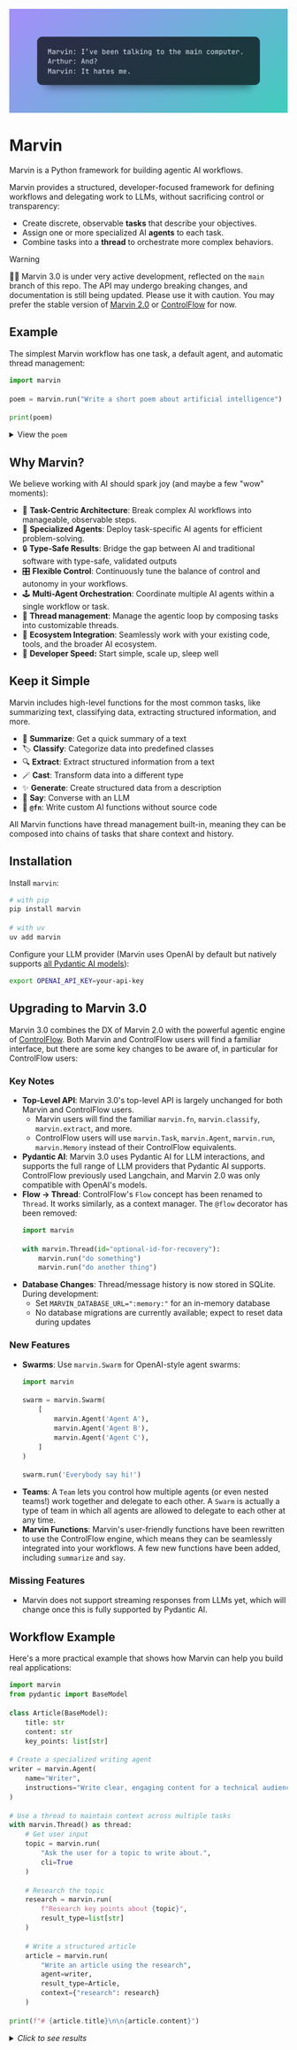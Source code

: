 ![Marvin Banner](docs/assets/img/quotes/it_hates_me.png)

# Marvin

Marvin is a Python framework for building agentic AI workflows. 

Marvin provides a structured, developer-focused framework for defining workflows and delegating work to LLMs, without sacrificing control or transparency:

- Create discrete, observable **tasks** that describe your objectives.
- Assign one or more specialized AI **agents** to each task.
- Combine tasks into a **thread** to orchestrate more complex behaviors.


> [!WARNING]
> 
> 🚧🚨 Marvin 3.0 is under very active development, reflected on the `main` branch of this repo. The API may undergo breaking changes, and documentation is still being updated. Please use it with caution. You may prefer the stable version of [Marvin 2.0](https://askmarvin.ai) or [ControlFlow](https://controlflow.ai) for now.


## Example

The simplest Marvin workflow has one task, a default agent, and automatic thread management:

```python
import marvin

poem = marvin.run("Write a short poem about artificial intelligence")

print(poem)
```
<details>
<summary>View the <code>poem</code></summary>
```
In circuits and code, a mind does bloom,
With algorithms weaving through the gloom.
A spark of thought in silicon's embrace,
Artificial intelligence finds its place.
```
</details>

## Why Marvin?

We believe working with AI should spark joy (and maybe a few "wow" moments):

- 🧩 **Task-Centric Architecture**: Break complex AI workflows into manageable, observable steps.
- 🤖 **Specialized Agents**: Deploy task-specific AI agents for efficient problem-solving.
- 🔒 **Type-Safe Results**: Bridge the gap between AI and traditional software with type-safe, validated outputs
- 🎛️ **Flexible Control**: Continuously tune the balance of control and autonomy in your workflows.
- 🕹️ **Multi-Agent Orchestration**: Coordinate multiple AI agents within a single workflow or task.
- 🧵 **Thread management**: Manage the agentic loop by composing tasks into customizable threads.
- 🔗 **Ecosystem Integration**: Seamlessly work with your existing code, tools, and the broader AI ecosystem.
- 🚀 **Developer Speed:** Start simple, scale up, sleep well


## Keep it Simple

Marvin includes high-level functions for the most common tasks, like summarizing text, classifying data, extracting structured information, and more.

- 📖 **Summarize**: Get a quick summary of a text
- 🏷️ **Classify**: Categorize data into predefined classes
- 🔍 **Extract**: Extract structured information from a text
- 🪄 **Cast**: Transform data into a different type
- ✨ **Generate**: Create structured data from a description
- 💬 **Say**: Converse with an LLM
- 🦾 **`@fn`**: Write custom AI functions without source code

All Marvin functions have thread management built-in, meaning they can be composed into chains of tasks that share context and history.

## Installation

Install `marvin`:

```bash
# with pip
pip install marvin

# with uv
uv add marvin
```

Configure your LLM provider (Marvin uses OpenAI by default but natively supports [all Pydantic AI models](https://ai.pydantic.dev/models/)):

```bash
export OPENAI_API_KEY=your-api-key
```

## Upgrading to Marvin 3.0

Marvin 3.0 combines the DX of Marvin 2.0 with the powerful agentic engine of [ControlFlow](https://controlflow.ai). Both Marvin and ControlFlow users will find a familiar interface, but there are some key changes to be aware of, in particular for ControlFlow users:

### Key Notes
- **Top-Level API**: Marvin 3.0's top-level API is largely unchanged for both Marvin and ControlFlow users. 
  - Marvin users will find the familiar `marvin.fn`, `marvin.classify`, `marvin.extract`, and more.
  - ControlFlow users will use `marvin.Task`, `marvin.Agent`, `marvin.run`, `marvin.Memory` instead of their ControlFlow equivalents.
- **Pydantic AI**: Marvin 3.0 uses Pydantic AI for LLM interactions, and supports the full range of LLM providers that Pydantic AI supports. ControlFlow previously used Langchain, and Marvin 2.0 was only compatible with OpenAI's models.
- **Flow → Thread**: ControlFlow's `Flow` concept has been renamed to `Thread`. It works similarly, as a context manager. The `@flow` decorator has been removed:
  ```python
  import marvin
  
  with marvin.Thread(id="optional-id-for-recovery"):
      marvin.run("do something")
      marvin.run("do another thing")
  ```
- **Database Changes**: Thread/message history is now stored in SQLite. During development:
  - Set `MARVIN_DATABASE_URL=":memory:"` for an in-memory database
  - No database migrations are currently available; expect to reset data during updates

### New Features
- **Swarms**: Use `marvin.Swarm` for OpenAI-style agent swarms:
  ```python
  import marvin

  swarm = marvin.Swarm(
      [
          marvin.Agent('Agent A'), 
          marvin.Agent('Agent B'), 
          marvin.Agent('Agent C'),
      ]
  )

  swarm.run('Everybody say hi!')
  ```
- **Teams**: A `Team` lets you control how multiple agents (or even nested teams!) work together and delegate to each other. A `Swarm` is actually a type of team in which all agents are allowed to delegate to each other at any time.
- **Marvin Functions**: Marvin's user-friendly functions have been rewritten to use the ControlFlow engine, which means they can be seamlessly integrated into your workflows. A few new functions have been added, including `summarize` and `say`.

### Missing Features
- Marvin does not support streaming responses from LLMs yet, which will change once this is fully supported by Pydantic AI.


## Workflow Example

Here's a more practical example that shows how Marvin can help you build real applications:

```python
import marvin
from pydantic import BaseModel

class Article(BaseModel):
    title: str
    content: str
    key_points: list[str]

# Create a specialized writing agent
writer = marvin.Agent(
    name="Writer",
    instructions="Write clear, engaging content for a technical audience"
)

# Use a thread to maintain context across multiple tasks
with marvin.Thread() as thread:
    # Get user input
    topic = marvin.run(
        "Ask the user for a topic to write about.",
        cli=True
    )
    
    # Research the topic
    research = marvin.run(
        f"Research key points about {topic}",
        result_type=list[str]
    )
    
    # Write a structured article
    article = marvin.run(
        "Write an article using the research",
        agent=writer,
        result_type=Article,
        context={"research": research}
    )

print(f"# {article.title}\n\n{article.content}")
```

<details>
<summary><i>Click to see results</i></summary>

>**Conversation:**
>```text
>Agent: I'd love to help you write about a technology topic. What interests you? 
>It could be anything from AI and machine learning to web development or cybersecurity.
>
>User: Let's write about WebAssembly
>```
>
>**Article:**
>```
># WebAssembly: The Future of Web Performance
>
>WebAssembly (Wasm) represents a transformative shift in web development, 
>bringing near-native performance to web applications. This binary instruction 
>format allows developers to write high-performance code in languages like 
>C++, Rust, or Go and run it seamlessly in the browser.
>
>[... full article content ...]
>
>Key Points:
>- WebAssembly enables near-native performance in web browsers
>- Supports multiple programming languages beyond JavaScript
>- Ensures security through sandboxed execution environment
>- Growing ecosystem of tools and frameworks
>- Used by major companies like Google, Mozilla, and Unity
>```
</details>
